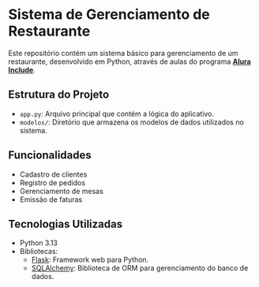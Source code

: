 # Sistema de Gerenciamento de Restaurante

Este repositório contém um sistema básico para gerenciamento de um restaurante, desenvolvido em Python, através de aulas do programa **[Alura Include](https://www.alura.com.br/empresas/impacto-social)**.

## Estrutura do Projeto

- `app.py`: Arquivo principal que contém a lógica do aplicativo.
- `modelos/`: Diretório que armazena os modelos de dados utilizados no sistema.

## Funcionalidades

- Cadastro de clientes
- Registro de pedidos
- Gerenciamento de mesas
- Emissão de faturas

## Tecnologias Utilizadas

- Python 3.13
- Bibliotecas:
  - [Flask](https://flask.palletsprojects.com/): Framework web para Python.
  - [SQLAlchemy](https://www.sqlalchemy.org/): Biblioteca de ORM para gerenciamento do banco de dados.



